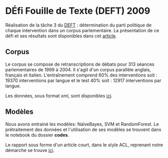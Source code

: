 # DÉfi Fouille de Texte (DEFT) 2009 

Réalisation de la tâche 3 du [DEFT](https://deft.lisn.upsaclay.fr/2009/) : détermination du parti politique de chaque intervention dans un corpus parlementaire.
La présentation de ce défi et ses résultats sont disponibles dans cet [article](https://deft.lisn.upsaclay.fr/actes/2009/pdf/0_grouin.pdf). 

## Corpus 

Le corpus se compose de retranscriptions de débats pour 313 séances parlementaires de 1999 à 2004. 
Il s'agit d'un corpus parallèle anglais, français et italien.
L'entraînement comprend 60% des interventions soit : 19370 interventions par langue et le test 40% soit : 12917 interventions par langue.

Les données, sous format xml, sont disponibles [ici](https://deft.lisn.upsaclay.fr/). 

## Modèles

Nous avons entrainé les modèles: NaïveBayes, SVM et RandomForest.
Le prétraitement des données et l'utilisation de ses modèles se trouvent dans le notebook du dossier **codes**. 

Le rapport sous forme d'un article court, dans le style ACL, reprenant notre démarche se trouve [ici](https://github.com/jmasSN/deft_2009/blob/main/Rapport.pdf). 

